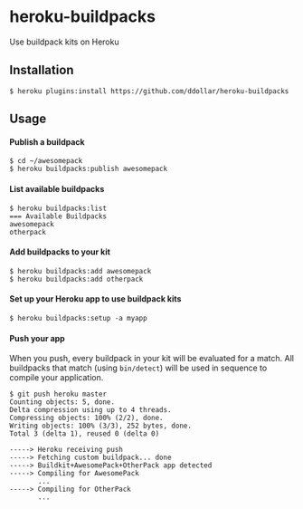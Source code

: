 # heroku-buildpacks

Use buildpack kits on Heroku

## Installation

    $ heroku plugins:install https://github.com/ddollar/heroku-buildpacks
    
## Usage

#### Publish a buildpack

	$ cd ~/awesomepack
	$ heroku buildpacks:publish awesomepack

#### List available buildpacks

    $ heroku buildpacks:list
    === Available Buildpacks
    awesomepack
    otherpack

#### Add buildpacks to your kit

	$ heroku buildpacks:add awesomepack
	$ heroku buildpacks:add otherpack

#### Set up your Heroku app to use buildpack kits

	$ heroku buildpacks:setup -a myapp

#### Push your app

When you push, every buildpack in your kit will be evaluated for a match. All buildpacks that match (using `bin/detect`) will be used in sequence to compile your application.

	$ git push heroku master
	Counting objects: 5, done.
	Delta compression using up to 4 threads.
	Compressing objects: 100% (2/2), done.
	Writing objects: 100% (3/3), 252 bytes, done.
	Total 3 (delta 1), reused 0 (delta 0)
	
	-----> Heroku receiving push
	-----> Fetching custom buildpack... done
	-----> Buildkit+AwesomePack+OtherPack app detected
	-----> Compiling for AwesomePack
	       ...
	-----> Compiling for OtherPack
	       ...